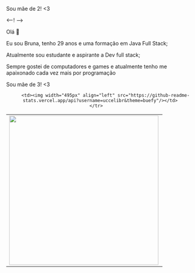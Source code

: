 

Sou mãe de 2! <3

<--!<img src = ""> -->

Olá 👋

Eu sou Bruna,
tenho 29 anos e uma formação em Java Full Stack;  

Atualmente sou estudante e aspirante a Dev full stack; 

Sempre gostei de computadores e games e atualmente tenho me apaixonado cada vez mais por programação

Sou mãe de 3! <3


<center>
<table>
    <tr>
        <td><img width="400px" align="left" src="https://github-readme-stats.vercel.app/api/top-langs/?username=uccelibr&hide=html&layout=compact&theme=buefy" /></td>
        

        <td><img width="495px" align="left" src="https://github-readme-stats.vercel.app/api?username=uccelibr&theme=buefy"/></td>
    </tr>   
</table>
</center>  
